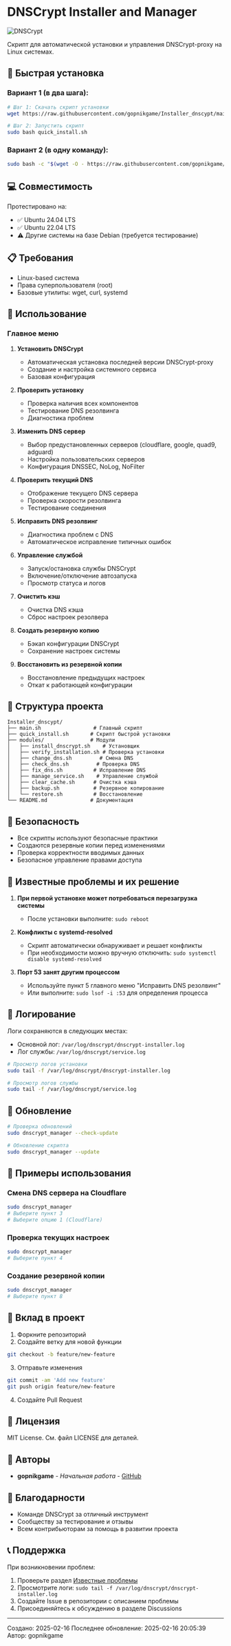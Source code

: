 # DNSCrypt Installer and Manager

![DNSCrypt](https://raw.githubusercontent.com/DNSCrypt/dnscrypt-proxy/master/logo.png)

Скрипт для автоматической установки и управления DNSCrypt-proxy на Linux системах.

## 🚀 Быстрая установка

### Вариант 1 (в два шага):
```bash
# Шаг 1: Скачать скрипт установки
wget https://raw.githubusercontent.com/gopnikgame/Installer_dnscypt/main/quick_install.sh -O quick_install.sh

# Шаг 2: Запустить скрипт
sudo bash quick_install.sh
```

### Вариант 2 (в одну команду):
```bash
sudo bash -c "$(wget -O - https://raw.githubusercontent.com/gopnikgame/Installer_dnscypt/main/quick_install.sh)"
```

## 💻 Совместимость

Протестировано на:
- ✅ Ubuntu 24.04 LTS
- ✅ Ubuntu 22.04 LTS
- ⚠️ Другие системы на базе Debian (требуется тестирование)

## 📋 Требования

- Linux-based система
- Права суперпользователя (root)
- Базовые утилиты: wget, curl, systemd

## 📖 Использование

### Главное меню

1. **Установить DNSCrypt**
   - Автоматическая установка последней версии DNSCrypt-proxy
   - Создание и настройка системного сервиса
   - Базовая конфигурация

2. **Проверить установку**
   - Проверка наличия всех компонентов
   - Тестирование DNS резолвинга
   - Диагностика проблем

3. **Изменить DNS сервер**
   - Выбор предустановленных серверов (cloudflare, google, quad9, adguard)
   - Настройка пользовательских серверов
   - Конфигурация DNSSEC, NoLog, NoFilter

4. **Проверить текущий DNS**
   - Отображение текущего DNS сервера
   - Проверка скорости резолвинга
   - Тестирование соединения

5. **Исправить DNS резолвинг**
   - Диагностика проблем с DNS
   - Автоматическое исправление типичных ошибок

6. **Управление службой**
   - Запуск/остановка службы DNSCrypt
   - Включение/отключение автозапуска
   - Просмотр статуса и логов

7. **Очистить кэш**
   - Очистка DNS кэша
   - Сброс настроек резолвера

8. **Создать резервную копию**
   - Бэкап конфигурации DNSCrypt
   - Сохранение настроек системы

9. **Восстановить из резервной копии**
   - Восстановление предыдущих настроек
   - Откат к работающей конфигурации

## 📁 Структура проекта

```
Installer_dnscypt/
├── main.sh                 # Главный скрипт
├── quick_install.sh       # Скрипт быстрой установки
├── modules/               # Модули
│   ├── install_dnscrypt.sh    # Установщик
│   ├── verify_installation.sh # Проверка установки
│   ├── change_dns.sh         # Смена DNS
│   ├── check_dns.sh         # Проверка DNS
│   ├── fix_dns.sh          # Исправление DNS
│   ├── manage_service.sh    # Управление службой
│   ├── clear_cache.sh      # Очистка кэша
│   ├── backup.sh           # Резервное копирование
│   └── restore.sh          # Восстановление
└── README.md              # Документация
```

## 🔐 Безопасность

- Все скрипты используют безопасные практики
- Создаются резервные копии перед изменениями
- Проверка корректности вводимых данных
- Безопасное управление правами доступа

## 🐛 Известные проблемы и их решение

1. **При первой установке может потребоваться перезагрузка системы**
   - После установки выполните: `sudo reboot`

2. **Конфликты с systemd-resolved**
   - Скрипт автоматически обнаруживает и решает конфликты
   - При необходимости можно вручную отключить: `sudo systemctl disable systemd-resolved`

3. **Порт 53 занят другим процессом**
   - Используйте пункт 5 главного меню "Исправить DNS резолвинг"
   - Или выполните: `sudo lsof -i :53` для определения процесса

## 📝 Логирование

Логи сохраняются в следующих местах:
- Основной лог: `/var/log/dnscrypt/dnscrypt-installer.log`
- Лог службы: `/var/log/dnscrypt/service.log`

```bash
# Просмотр логов установки
sudo tail -f /var/log/dnscrypt/dnscrypt-installer.log

# Просмотр логов службы
sudo tail -f /var/log/dnscrypt/service.log
```

## 🔄 Обновление

```bash
# Проверка обновлений
sudo dnscrypt_manager --check-update

# Обновление скрипта
sudo dnscrypt_manager --update
```

## 🚀 Примеры использования

### Смена DNS сервера на Cloudflare
```bash
sudo dnscrypt_manager
# Выберите пункт 3
# Выберите опцию 1 (Cloudflare)
```

### Проверка текущих настроек
```bash
sudo dnscrypt_manager
# Выберите пункт 4
```

### Создание резервной копии
```bash
sudo dnscrypt_manager
# Выберите пункт 8
```

## 🤝 Вклад в проект

1. Форкните репозиторий
2. Создайте ветку для новой функции
```bash
git checkout -b feature/new-feature
```
3. Отправьте изменения
```bash
git commit -am 'Add new feature'
git push origin feature/new-feature
```
4. Создайте Pull Request

## 📄 Лицензия

MIT License. См. файл LICENSE для деталей.

## 👥 Авторы

- **gopnikgame** - *Начальная работа* - [GitHub](https://github.com/gopnikgame)

## 🙏 Благодарности

- Команде DNSCrypt за отличный инструмент
- Сообществу за тестирование и отзывы
- Всем контрибьюторам за помощь в развитии проекта

## 📞 Поддержка

При возникновении проблем:
1. Проверьте раздел [Известные проблемы](#-известные-проблемы-и-их-решение)
2. Просмотрите логи: `sudo tail -f /var/log/dnscrypt/dnscrypt-installer.log`
3. Создайте Issue в репозитории с описанием проблемы
4. Присоединяйтесь к обсуждению в разделе Discussions

---
Создано: 2025-02-16
Последнее обновление: 2025-02-16 20:05:39
Автор: gopnikgame